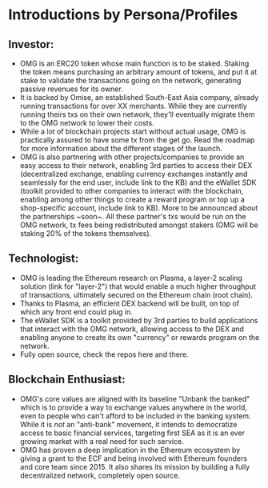 # Introductions by Persona/Profiles

## Investor:

* OMG is an ERC20 token whose main function is to be staked. Staking the token means purchasing an arbitrary amount of tokens, and put it at stake to validate the transactions going on the network, generating passive revenues for its owner.
* It is backed by Omise, an established South-East Asia company, already running transactions for over XX merchants. While they are currently running theirs txs on their own network, they'll eventually migrate them to the OMG network to lower their costs.
* While a lot of blockchain projects start without actual usage, OMG is practically assured to have some tx from the get go. Read the roadmap for more information about the different stages of the launch.
* OMG is also partnering with other projects/companies to provide an easy access to their network, enabling 3rd parties to access their DEX \(decentralized exchange, enabling currency exchanges instantly and seamlessly for the end user, include link to the KB\) and the eWallet SDK \(toolkit provided to other companies to interact with the blockchain, enabling among other things to create a reward program or top up a shop-specific account, include link to KB\). More to be announced about the partnerships ~soon~. All these partner's txs would be run on the OMG network, tx fees being redistributed amongst stakers \(OMG will be staking 20% of the tokens themselves\).

## Technologist:

* OMG is leading the Ethereum research on Plasma, a layer-2 scaling solution \(link for "layer-2"\) that would enable a much higher throughput of transactions, ultimately secured on the Ethereum chain \(root chain\).
* Thanks to Plasma, an efficient DEX backend will be built, on top of which any front end could plug in.
* The eWallet SDK is a toolkit provided by 3rd parties to build applications that interact with the OMG network, allowing access to the DEX and enabling anyone to create its own "currency" or rewards program on the network.
* Fully open source, check the repos here and there.

## **Blockchain Enthusiast**:

* OMG's core values are aligned with its baseline "Unbank the banked" which is to provide a way to exchange values anywhere in the world, even to people who can't afford to be included in the banking system. While it is _not_ an "anti-bank" movement, it intends to democratize access to basic financial services, targeting first SEA as it is an ever growing market with a real need for such service.
* OMG has proven a deep implication in the Ethereum ecosystem by giving a grant to the ECF and being involved with Ethereum founders and core team since 2015. It also shares its mission by building a fully decentralized network, completely open source.

